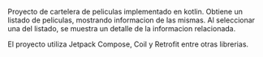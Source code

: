 Proyecto de cartelera de peliculas implementado en kotlin. 
Obtiene un listado de peliculas, mostrando informacion de las mismas. 
Al seleccionar una del listado, se muestra un detalle de la informacion relacionada.

El proyecto utiliza Jetpack Compose, Coil y Retrofit entre otras librerias. 
